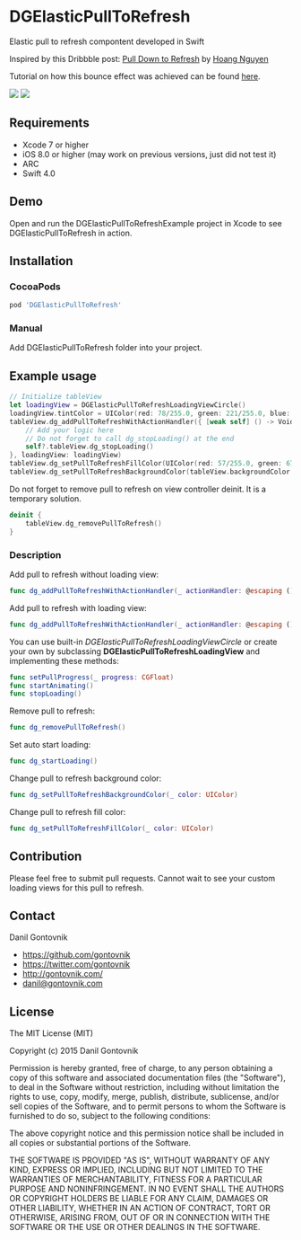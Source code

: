 # DGElasticPullToRefresh
Elastic pull to refresh compontent developed in Swift

Inspired by this Dribbble post: [Pull Down to Refresh](https://dribbble.com/shots/2232385-Pull-Down-to-Refresh) by [Hoang Nguyen](https://dribbble.com/Hoanguyen)

Tutorial on how this bounce effect was achieved can be found [here](https://medium.com/@gontovnik/elastic-view-animation-or-how-i-built-dgelasticpulltorefresh-269a3ba8636e#.9dioekqv6).

![](https://raw.githubusercontent.com/gontovnik/DGElasticPullToRefresh/master/DGElasticPullToRefreshPreview1.gif)
![](https://raw.githubusercontent.com/gontovnik/DGElasticPullToRefresh/master/DGElasticPullToRefreshPreview2.gif)

## Requirements
* Xcode 7 or higher
* iOS 8.0 or higher (may work on previous versions, just did not test it)
* ARC
* Swift 4.0

## Demo

Open and run the DGElasticPullToRefreshExample project in Xcode to see DGElasticPullToRefresh in action.

## Installation

### CocoaPods

``` ruby
pod 'DGElasticPullToRefresh'
```

### Manual

Add DGElasticPullToRefresh folder into your project.

## Example usage

``` swift
// Initialize tableView
let loadingView = DGElasticPullToRefreshLoadingViewCircle()
loadingView.tintColor = UIColor(red: 78/255.0, green: 221/255.0, blue: 200/255.0, alpha: 1.0)
tableView.dg_addPullToRefreshWithActionHandler({ [weak self] () -> Void in
    // Add your logic here
    // Do not forget to call dg_stopLoading() at the end
    self?.tableView.dg_stopLoading()
}, loadingView: loadingView)
tableView.dg_setPullToRefreshFillColor(UIColor(red: 57/255.0, green: 67/255.0, blue: 89/255.0, alpha: 1.0))
tableView.dg_setPullToRefreshBackgroundColor(tableView.backgroundColor!)
```

Do not forget to remove pull to refresh on view controller deinit. It is a temporary solution.

``` swift
deinit {
    tableView.dg_removePullToRefresh()
}
```

### Description

Add pull to refresh without loading view:

``` swift
func dg_addPullToRefreshWithActionHandler(_ actionHandler: @escaping () -> Void)
```

Add pull to refresh with loading view:

``` swift
func dg_addPullToRefreshWithActionHandler(_ actionHandler: @escaping () -> Void, loadingView: DGElasticPullToRefreshLoadingView?)
```

You can use built-in *DGElasticPullToRefreshLoadingViewCircle* or create your own by subclassing **DGElasticPullToRefreshLoadingView** and implementing these methods:

``` swift
func setPullProgress(_ progress: CGFloat)
func startAnimating()
func stopLoading()
```

Remove pull to refresh:

``` swift
func dg_removePullToRefresh()
```

Set auto start loading:

``` swift
func dg_startLoading()
```

Change pull to refresh background color:

``` swift
func dg_setPullToRefreshBackgroundColor(_ color: UIColor)
```

Change pull to refresh fill color:

``` swift
func dg_setPullToRefreshFillColor(_ color: UIColor)
```

## Contribution

Please feel free to submit pull requests. Cannot wait to see your custom loading views for this pull to refresh.

## Contact

Danil Gontovnik

- https://github.com/gontovnik
- https://twitter.com/gontovnik
- http://gontovnik.com/
- danil@gontovnik.com

## License

The MIT License (MIT)

Copyright (c) 2015 Danil Gontovnik

Permission is hereby granted, free of charge, to any person obtaining a copy
of this software and associated documentation files (the "Software"), to deal
in the Software without restriction, including without limitation the rights
to use, copy, modify, merge, publish, distribute, sublicense, and/or sell
copies of the Software, and to permit persons to whom the Software is
furnished to do so, subject to the following conditions:

The above copyright notice and this permission notice shall be included in all
copies or substantial portions of the Software.

THE SOFTWARE IS PROVIDED "AS IS", WITHOUT WARRANTY OF ANY KIND, EXPRESS OR
IMPLIED, INCLUDING BUT NOT LIMITED TO THE WARRANTIES OF MERCHANTABILITY,
FITNESS FOR A PARTICULAR PURPOSE AND NONINFRINGEMENT. IN NO EVENT SHALL THE
AUTHORS OR COPYRIGHT HOLDERS BE LIABLE FOR ANY CLAIM, DAMAGES OR OTHER
LIABILITY, WHETHER IN AN ACTION OF CONTRACT, TORT OR OTHERWISE, ARISING FROM,
OUT OF OR IN CONNECTION WITH THE SOFTWARE OR THE USE OR OTHER DEALINGS IN THE
SOFTWARE.
